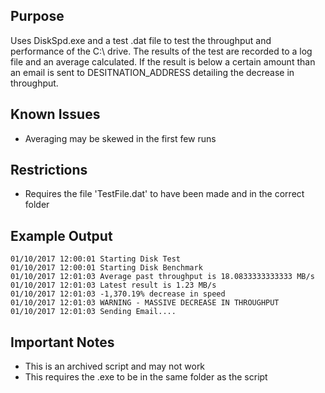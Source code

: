 ## Purpose
Uses DiskSpd.exe and a test .dat file to test the throughput and performance of the C:\ drive. The results of the test are recorded to a log file and an average calculated. If the result is below a certain amount than an email is sent to DESITNATION_ADDRESS detailing the decrease in throughput.

## Known Issues
* Averaging may be skewed in the first few runs

## Restrictions
* Requires the file 'TestFile.dat' to have been made and in the correct folder

## Example Output
```
01/10/2017 12:00:01 Starting Disk Test
01/10/2017 12:00:01 Starting Disk Benchmark
01/10/2017 12:01:03 Average past throughput is 18.0833333333333 MB/s
01/10/2017 12:01:03 Latest result is 1.23 MB/s
01/10/2017 12:01:03 -1,370.19% decrease in speed
01/10/2017 12:01:03 WARNING - MASSIVE DECREASE IN THROUGHPUT
01/10/2017 12:01:03 Sending Email.... 
```

## Important Notes
* This is an archived script and may not work
* This requires the .exe to be in the same folder as the script